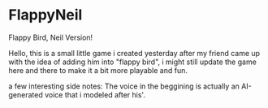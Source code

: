 # FlappyNeil
Flappy Bird, Neil Version!

Hello, this is a small little game i created yesterday after my friend came up with the idea of adding him into "flappy bird", i might still update the
game here and there to make it a bit more playable and fun.

a few interesting side notes:
The voice in the beggining is actually an AI-generated voice that i modeled after his'.
